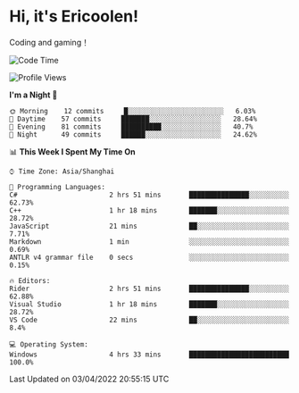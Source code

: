 # Hi, it's Ericoolen!
Coding and gaming！

<!--START_SECTION:waka-->
![Code Time](http://img.shields.io/badge/Code%20Time-194%20hrs%2059%20mins-blue)

![Profile Views](http://img.shields.io/badge/Profile%20Views-5-blue)

**I'm a Night 🦉** 

```text
🌞 Morning    12 commits     █░░░░░░░░░░░░░░░░░░░░░░░░   6.03% 
🌆 Daytime    57 commits     ███████░░░░░░░░░░░░░░░░░░   28.64% 
🌃 Evening    81 commits     ██████████░░░░░░░░░░░░░░░   40.7% 
🌙 Night      49 commits     ██████░░░░░░░░░░░░░░░░░░░   24.62%

```


📊 **This Week I Spent My Time On** 

```text
⌚︎ Time Zone: Asia/Shanghai

💬 Programming Languages: 
C#                       2 hrs 51 mins       ███████████████░░░░░░░░░░   62.73% 
C++                      1 hr 18 mins        ███████░░░░░░░░░░░░░░░░░░   28.72% 
JavaScript               21 mins             ██░░░░░░░░░░░░░░░░░░░░░░░   7.71% 
Markdown                 1 min               ░░░░░░░░░░░░░░░░░░░░░░░░░   0.69% 
ANTLR v4 grammar file    0 secs              ░░░░░░░░░░░░░░░░░░░░░░░░░   0.15%

🔥 Editors: 
Rider                    2 hrs 51 mins       ███████████████░░░░░░░░░░   62.88% 
Visual Studio            1 hr 18 mins        ███████░░░░░░░░░░░░░░░░░░   28.72% 
VS Code                  22 mins             ██░░░░░░░░░░░░░░░░░░░░░░░   8.4%

💻 Operating System: 
Windows                  4 hrs 33 mins       █████████████████████████   100.0%

```


 Last Updated on 03/04/2022 20:55:15 UTC
<!--END_SECTION:waka-->

